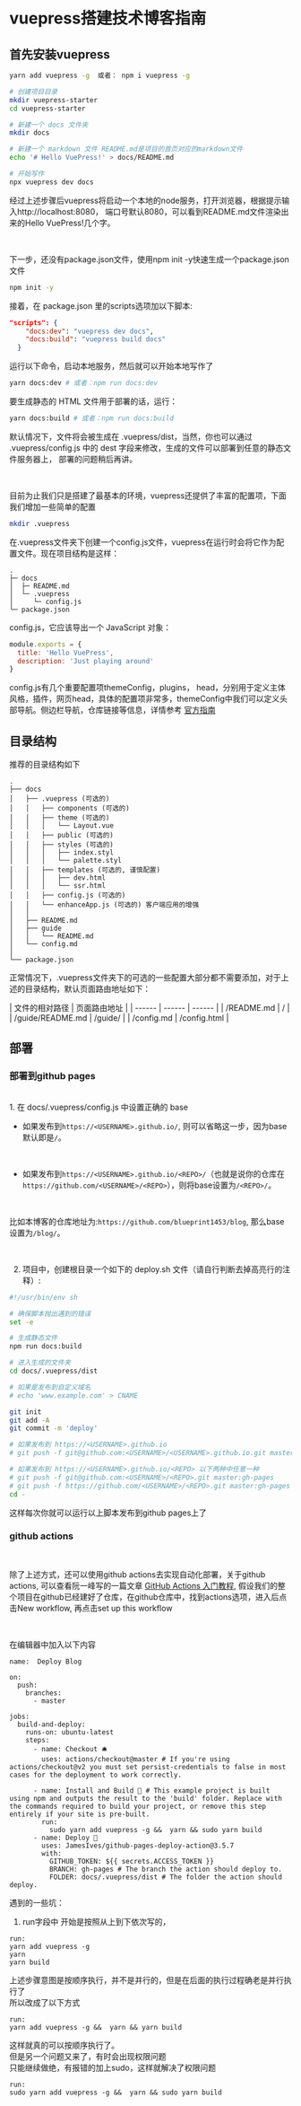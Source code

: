 # vuepress搭建技术博客指南

## 首先安装vuepress
```sh
yarn add vuepress -g  或者： npm i vuepress -g

# 创建项目目录
mkdir vuepress-starter
cd vuepress-starter

# 新建一个 docs 文件夹
mkdir docs

# 新建一个 markdown 文件 README.md是项目的首页对应的markdown文件
echo '# Hello VuePress!' > docs/README.md

# 开始写作
npx vuepress dev docs

```

经过上述步骤后vuepress将启动一个本地的node服务，打开浏览器，根据提示输入http://localhost:8080， 端口号默认8080，可以看到README.md文件渲染出来的Hello VuePress!几个字。

<br/>

下一步，还没有package.json文件，使用npm init -y快速生成一个package.json文件

```sh
npm init -y
```

接着，在 package.json 里的scripts选项加以下脚本:

```json
"scripts": {
    "docs:dev": "vuepress dev docs",
    "docs:build": "vuepress build docs"
  }
```

运行以下命令，启动本地服务，然后就可以开始本地写作了

```sh
yarn docs:dev # 或者：npm run docs:dev
```

要生成静态的 HTML 文件用于部署的话，运行：

```sh
yarn docs:build # 或者：npm run docs:build
```

默认情况下，文件将会被生成在 .vuepress/dist，当然，你也可以通过 .vuepress/config.js 中的 dest 字段来修改，生成的文件可以部署到任意的静态文件服务器上， 部署的问题稍后再讲。

<br/>

目前为止我们只是搭建了最基本的环境，vuepress还提供了丰富的配置项，下面我们增加一些简单的配置

```sh
mkdir .vuepress

```

在.vuepress文件夹下创建一个config.js文件，vuepress在运行时会将它作为配置文件。现在项目结构是这样：

```
.
├─ docs
│  ├─ README.md
│  └─ .vuepress
│     └─ config.js
└─ package.json
```

config.js，它应该导出一个 JavaScript 对象：

```js
module.exports = {
  title: 'Hello VuePress',
  description: 'Just playing around'
}
```
config.js有几个重要配置项themeConfig，plugins， head，分别用于定义主体风格，插件，网页head，具体的配置项非常多，themeConfig中我们可以定义头部导航。侧边栏导航，仓库链接等信息，详情参考 [官方指南](https://www.vuepress.cn/guide/)


## 目录结构

推荐的目录结构如下

```
.
├── docs
│   ├── .vuepress (可选的)
│   │   ├── components (可选的)
│   │   ├── theme (可选的)
│   │   │   └── Layout.vue
│   │   ├── public (可选的)
│   │   ├── styles (可选的)
│   │   │   ├── index.styl
│   │   │   └── palette.styl
│   │   ├── templates (可选的, 谨慎配置)
│   │   │   ├── dev.html
│   │   │   └── ssr.html
│   │   ├── config.js (可选的)
│   │   └── enhanceApp.js (可选的) 客户端应用的增强
│   │ 
│   ├── README.md
│   ├── guide
│   │   └── README.md
│   └── config.md
│ 
└── package.json

```
正常情况下，.vuepress文件夹下的可选的一些配置大部分都不需要添加，对于上述的目录结构，默认页面路由地址如下：

| 文件的相对路径 | 页面路由地址 |
| ------ | ------ | ------ |
| /README.md | / |
| /guide/README.md | /guide/ |
| /config.md | /config.html |

## 部署

### 部署到github pages
<br/>
1. 在 docs/.vuepress/config.js 中设置正确的 base

<br/>

- 如果发布到`https://<USERNAME>.github.io/`, 则可以省略这一步，因为base默认即是`/`。

<br/>

- 如果发布到`https://<USERNAME>.github.io/<REPO>/`（也就是说你的仓库在`https://github.com/<USERNAME>/<REPO>`），则将base设置为`/<REPO>/`。

<br/>

比如本博客的仓库地址为:`https://github.com/blueprint1453/blog`, 那么base设置为`/blog/`。

<br/>

2. 项目中，创建根目录一个如下的 deploy.sh 文件（请自行判断去掉高亮行的注释）:

```sh
#!/usr/bin/env sh

# 确保脚本抛出遇到的错误
set -e

# 生成静态文件
npm run docs:build

# 进入生成的文件夹
cd docs/.vuepress/dist

# 如果是发布到自定义域名
# echo 'www.example.com' > CNAME

git init
git add -A
git commit -m 'deploy'

# 如果发布到 https://<USERNAME>.github.io
# git push -f git@github.com:<USERNAME>/<USERNAME>.github.io.git master

# 如果发布到 https://<USERNAME>.github.io/<REPO> 以下两种中任意一种
# git push -f git@github.com:<USERNAME>/<REPO>.git master:gh-pages
# git push -f https://github.com/<USERNAME>/<REPO>.git master:gh-pages
cd -
```

这样每次你就可以运行以上脚本发布到github pages上了

### github actions

<br/>

除了上述方式，还可以使用github actions去实现自动化部署，关于github actions, 可以查看阮一峰写的一篇文章 [GitHub Actions 入门教程](http://www.ruanyifeng.com/blog/2019/09/getting-started-with-github-actions.html), 假设我们的整个项目在github已经建好了仓库，在github仓库中，找到actions选项，进入后点击New workflow, 再点击set up this workflow

<br/>

在编辑器中加入以下内容
```
name:  Deploy Blog

on:
  push:
    branches:
      - master

jobs:
  build-and-deploy:
    runs-on: ubuntu-latest
    steps:
      - name: Checkout 🛎️
        uses: actions/checkout@master # If you're using actions/checkout@v2 you must set persist-credentials to false in most cases for the deployment to work correctly.

      - name: Install and Build 🔧 # This example project is built using npm and outputs the result to the 'build' folder. Replace with the commands required to build your project, or remove this step entirely if your site is pre-built.
        run: 
          sudo yarn add vuepress -g &&  yarn && sudo yarn build
      - name: Deploy 🚀
        uses: JamesIves/github-pages-deploy-action@3.5.7
        with:
          GITHUB_TOKEN: ${{ secrets.ACCESS_TOKEN }}
          BRANCH: gh-pages # The branch the action should deploy to.
          FOLDER: docs/.vuepress/dist # The folder the action should deploy.
```

遇到的一些坑：
1. run字段中 开始是按照从上到下依次写的，

```
run: 
yarn add vuepress -g
yarn
yarn build
```
上述步骤意图是按顺序执行，并不是并行的，但是在后面的执行过程确老是并行执行了
<br/>
所以改成了以下方式

```
run: 
yarn add vuepress -g &&  yarn && yarn build
```
这样就真的可以按顺序执行了。
<br/>
但是另一个问题又来了，有时会出现权限问题
<br/>
只能继续做绝，有报错的加上sudo，这样就解决了权限问题

```
run: 
sudo yarn add vuepress -g &&  yarn && sudo yarn build
```